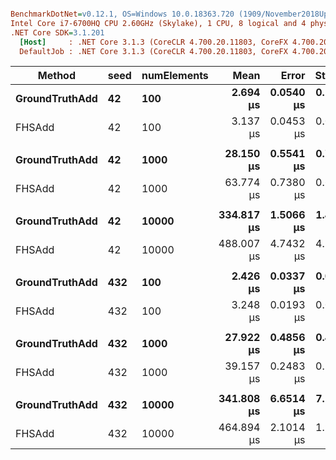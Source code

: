 ``` ini

BenchmarkDotNet=v0.12.1, OS=Windows 10.0.18363.720 (1909/November2018Update/19H2)
Intel Core i7-6700HQ CPU 2.60GHz (Skylake), 1 CPU, 8 logical and 4 physical cores
.NET Core SDK=3.1.201
  [Host]     : .NET Core 3.1.3 (CoreCLR 4.700.20.11803, CoreFX 4.700.20.12001), X64 RyuJIT
  DefaultJob : .NET Core 3.1.3 (CoreCLR 4.700.20.11803, CoreFX 4.700.20.12001), X64 RyuJIT


```
|         Method | seed | numElements |       Mean |     Error |    StdDev |     Median | Ratio | RatioSD |
|--------------- |----- |------------ |-----------:|----------:|----------:|-----------:|------:|--------:|
| **GroundTruthAdd** |   **42** |         **100** |   **2.694 μs** | **0.0540 μs** | **0.1364 μs** |   **2.637 μs** |  **1.00** |    **0.00** |
|         FHSAdd |   42 |         100 |   3.137 μs | 0.0453 μs | 0.0402 μs |   3.121 μs |  1.11 |    0.05 |
|                |      |             |            |           |           |            |       |         |
| **GroundTruthAdd** |   **42** |        **1000** |  **28.150 μs** | **0.5541 μs** | **0.7205 μs** |  **27.890 μs** |  **1.00** |    **0.00** |
|         FHSAdd |   42 |        1000 |  63.774 μs | 0.7380 μs | 0.6904 μs |  63.807 μs |  2.25 |    0.07 |
|                |      |             |            |           |           |            |       |         |
| **GroundTruthAdd** |   **42** |       **10000** | **334.817 μs** | **1.5066 μs** | **1.4093 μs** | **334.500 μs** |  **1.00** |    **0.00** |
|         FHSAdd |   42 |       10000 | 488.007 μs | 4.7432 μs | 4.2047 μs | 486.310 μs |  1.46 |    0.02 |
|                |      |             |            |           |           |            |       |         |
| **GroundTruthAdd** |  **432** |         **100** |   **2.426 μs** | **0.0337 μs** | **0.0299 μs** |   **2.431 μs** |  **1.00** |    **0.00** |
|         FHSAdd |  432 |         100 |   3.248 μs | 0.0193 μs | 0.0171 μs |   3.245 μs |  1.34 |    0.02 |
|                |      |             |            |           |           |            |       |         |
| **GroundTruthAdd** |  **432** |        **1000** |  **27.922 μs** | **0.4856 μs** | **0.4542 μs** |  **27.697 μs** |  **1.00** |    **0.00** |
|         FHSAdd |  432 |        1000 |  39.157 μs | 0.2483 μs | 0.2073 μs |  39.129 μs |  1.40 |    0.02 |
|                |      |             |            |           |           |            |       |         |
| **GroundTruthAdd** |  **432** |       **10000** | **341.808 μs** | **6.6514 μs** | **7.1169 μs** | **340.075 μs** |  **1.00** |    **0.00** |
|         FHSAdd |  432 |       10000 | 464.894 μs | 2.1014 μs | 1.9656 μs | 464.912 μs |  1.36 |    0.03 |
